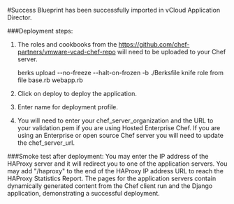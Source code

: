 #Success
Blueprint has been successfully imported in vCloud Application Director.

###Deployment steps:
1. The roles and cookbooks from the https://github.com/chef-partners/vmware-vcad-chef-repo will need to be uploaded to your Chef server.

    berks upload --no-freeze --halt-on-frozen -b ./Berksfile
    knife role from file base.rb webapp.rb

2. Click on deploy to deploy the application.

3. Enter name for deployment profile.

4. You will need to enter your chef_server_organization and the URL to your validation.pem if you are using Hosted Enterprise Chef. If you are using an Enterprise or open source Chef server you will need to update the chef_server_url.

###Smoke test after deployment:
You may enter the IP address of the HAProxy server and it will redirect you to one of the application servers. You may add "/haproxy" to the end of the HAProxy IP address URL to reach the HAProxy Statistics Report. The pages for the application servers contain dynamically generated content from the Chef client run and the Django application, demonstrating a successful deployment.
